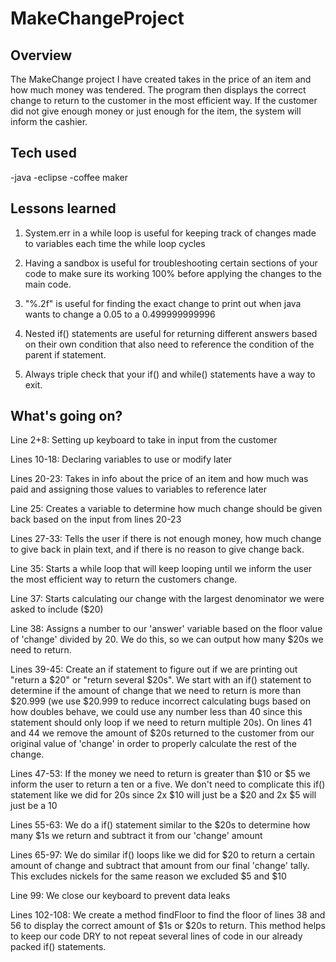 # MakeChangeProject

## Overview

The MakeChange project I have created takes in the price of an item and how much money was tendered. The program then displays the correct change to return to the customer in the most efficient way. If the customer did not give enough money or just enough for the item, the system will inform the cashier.

## Tech used

-java
-eclipse
-coffee maker

## Lessons learned

1. System.err in a while loop is useful for keeping track of changes made to variables each time the while loop cycles

2. Having a sandbox is useful for troubleshooting certain sections of your code to make sure its working 100% before applying the changes to the main code.

3. "%.2f" is useful for finding the exact change to print out when java wants to change a 0.05 to a 0.499999999996

4. Nested if() statements are useful for returning different answers based on their own condition that also need to reference the condition of the parent if statement.

5. Always triple check that your if() and while() statements have a way to exit.

## What's going on?

Line 2+8: Setting up keyboard to take in input from the customer

Lines 10-18: Declaring variables to use or modify later

Lines 20-23: Takes in info about the price of an item and how much was paid and assigning those values to variables to reference later

Line 25: Creates a variable to determine how much change should be given back based on the input from lines 20-23

Lines 27-33: Tells the user if there is not enough money, how much change to give back in plain text, and if there is no reason to give change back.

Line 35: Starts a while loop that will keep looping until we inform the user the most efficient way to return the customers change.

Line 37: Starts calculating our change with the largest denominator we were asked to include ($20)

Line 38: Assigns a number to our 'answer' variable based on the floor value of 'change' divided by 20. We do this, so we can output how many $20s we need to return.

Lines 39-45: Create an if statement to figure out if we are printing out "return a $20" or "return several $20s". We start with an if() statement to determine if the amount of change that we need to return is more than $20.999 (we use $20.999 to reduce incorrect calculating bugs based on how doubles behave, we could use any number less than 40 since this statement should only loop if we need to return multiple 20s). On lines 41 and 44 we remove the amount of $20s returned to the customer from our original value of 'change' in order to properly calculate the rest of the change.

Lines 47-53: If the money we need to return is greater than $10 or $5 we inform the user to return a ten or a five. We don't need to complicate this if() statement like we did for 20s since 2x $10 will just be a $20 and 2x $5 will just be a 10

Lines 55-63: We do a if() statement similar to the $20s to determine how many $1s we return and subtract it from our 'change' amount

Lines 65-97: We do similar if() loops like we did for $20 to return a certain amount of change and subtract that amount from our final 'change' tally. This excludes nickels for the same reason we excluded $5 and $10

Line 99: We close our keyboard to prevent data leaks 

Lines 102-108: We create a method findFloor to find the floor of lines 38 and 56 to display the correct amount of $1s or $20s to return. This method helps to keep our code DRY to not repeat several lines of code in our already packed if() statements.